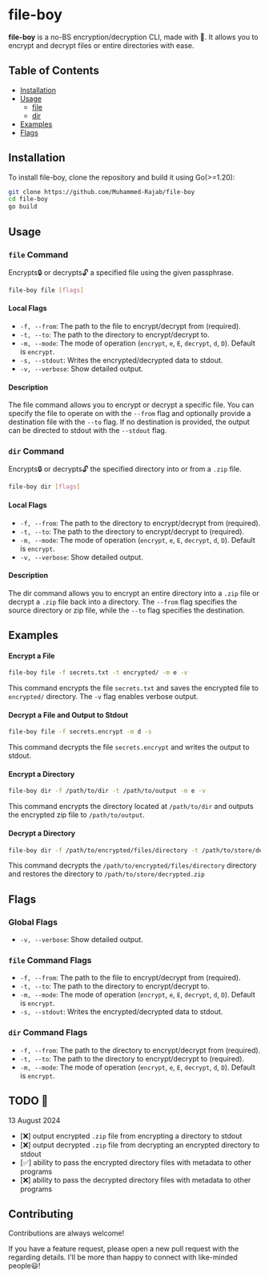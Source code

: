 # file-boy

**file-boy** is a no-BS encryption/decryption CLI, made with 💖. It allows you to encrypt and decrypt files or entire directories with ease.

## Table of Contents

- [Installation](#installation)
- [Usage](#usage)
  - [file](#file-command)
  - [dir](#dir-command)
- [Examples](#examples)
- [Flags](#flags)

## Installation

To install file-boy, clone the repository and build it using Go(>=1.20):

```bash
git clone https://github.com/Muhammed-Rajab/file-boy
cd file-boy
go build
```

## Usage

### `file` Command

Encrypts🔒 or decrypts🔓 a specified file using the given passphrase.

```sh
file-boy file [flags]
```

#### Local Flags

- `-f, --from`: The path to the file to encrypt/decrypt from (required).
- `-t, --to`: The path to the directory to encrypt/decrypt to.
- `-m, --mode`: The mode of operation (`encrypt`, `e`, `E`, `decrypt`, `d`, `D`). Default is `encrypt`.
- `-s, --stdout`: Writes the encrypted/decrypted data to stdout.
- `-v, --verbose`: Show detailed output.

#### Description

The file command allows you to encrypt or decrypt a specific file. You can specify the file to operate on with the `--from` flag and optionally provide a destination file with the `--to` flag. If no destination is provided, the output can be directed to stdout with the `--stdout` flag.

### `dir` Command

Encrypts🔒 or decrypts🔓 the specified directory into or from a `.zip` file.

```sh
file-boy dir [flags]
```

#### Local Flags

- `-f, --from`: The path to the directory to encrypt/decrypt from (required).
- `-t, --to`: The path to the directory to encrypt/decrypt to (required).
- `-m, --mode`: The mode of operation (`encrypt`, `e`, `E`, `decrypt`, `d`, `D`). Default is `encrypt`.
- `-v, --verbose`: Show detailed output.

#### Description

The dir command allows you to encrypt an entire directory into a `.zip` file or decrypt a `.zip` file back into a directory. The `--from` flag specifies the source directory or zip file, while the `--to` flag specifies the destination.

## Examples

#### Encrypt a File

```sh
file-boy file -f secrets.txt -t encrypted/ -m e -v
```

This command encrypts the file `secrets.txt` and saves the encrypted file to `encrypted/` directory. The `-v` flag enables verbose output.

#### Decrypt a File and Output to Stdout

```sh
file-boy file -f secrets.encrypt -m d -s
```

This command decrypts the file `secrets.encrypt` and writes the output to stdout.

#### Encrypt a Directory

```sh
file-boy dir -f /path/to/dir -t /path/to/output -m e -v
```

This command encrypts the directory located at `/path/to/dir` and outputs the encrypted zip file to `/path/to/output`.

#### Decrypt a Directory

```sh
file-boy dir -f /path/to/encrypted/files/directory -t /path/to/store/decrypted.zip -m d -v
```

This command decrypts the `/path/to/encrypted/files/directory` directory and restores the directory to `/path/to/store/decrypted.zip`

## Flags

### Global Flags

- `-v, --verbose`: Show detailed output.

### `file` Command Flags

- `-f, --from`: The path to the file to encrypt/decrypt from (required).
- `-t, --to`: The path to the directory to encrypt/decrypt to.
- `-m, --mode`: The mode of operation (`encrypt`, `e`, `E`, `decrypt`, `d`, `D`). Default is `encrypt`.
- `-s, --stdout`: Writes the encrypted/decrypted data to stdout.

### `dir` Command Flags

- `-f, --from`: The path to the directory to encrypt/decrypt from (required).
- `-t, --to`: The path to the directory to encrypt/decrypt to (required).
- `-m, --mode`: The mode of operation (`encrypt`, `e`, `E`, `decrypt`, `d`, `D`). Default is `encrypt`.

## TODO 📝
13 August 2024
- [❌] output encrypted `.zip` file from encrypting a directory to stdout
- [❌] output decrypted `.zip` file from decrypting an encrypted directory to stdout
- [✅] ability to pass the encrypted directory files with metadata to other programs
- [❌] ability to pass the decrypted directory files with metadata to other programs

## Contributing

Contributions are always welcome!

If you have a feature request, please open a new pull request with the regarding details. I'll be more than happy to connect with like-minded people😃!